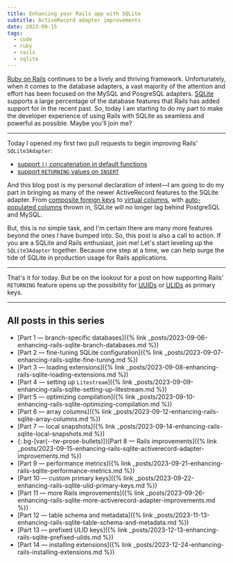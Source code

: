 ```yaml
---
title: Enhancing your Rails app with SQLite
subtitle: ActiveRecord adapter improvements
date: 2023-09-15
tags:
  - code
  - ruby
  - rails
  - sqlite
---
```


[Ruby on Rails](https://rubyonrails.org) continues to be a lively and thriving framework. Unfortunately, when it comes to the database adapters, a vast majority of the attention and effort has been focused on the MySQL and PosgreSQL adapters. [SQLite](https://www.sqlite.org/index.html) supports a large percentage of the database features that Rails has added support for in the recent past. So, today I am starting to do my part to make the developer experience of using Rails with SQLite as seamless and powerful as possible. Maybe you'll join me?

<!--/summary-->

- - -

Today I opened my first two pull requests to begin improving Rails' `SQLite3Adapter`:

* [support `||` concatenation in default functions](https://github.com/rails/rails/pull/49287)
* [support `RETURNING` values on `INSERT`](https://github.com/rails/rails/pull/49290)

And this blog post is my personal declaration of intent—I am going to do my part in bringing as many of the newer ActiveRecord features to the SQLite adapter. From [composite foreign keys](https://www.sqlite.org/foreignkeys.html#fk_composite) to [virtual columns](https://www.sqlite.org/gencol.html), with [auto-populated columns](https://github.com/rails/rails/pull/48241) thrown in, SQLite will no longer lag behind PostgreSQL and MySQL.

But, this is no simple task, and I'm certain there are many more features beyond the ones I have bumped into. So, this post is also a call to action. If you are a SQLite and Rails enthusiast, join me! Let's start leveling up the `SQLite3Adapter` together. Because one step at a time, we can help surge the tide of SQLite in production usage for Rails applications.

- - -

That's it for today. But be on the lookout for a post on how supporting Rails' `RETURNING` feature opens up the possibility for [<abbr title="Universally Unique Identifiers">UUIDs</abbr>](https://en.wikipedia.org/wiki/Universally_unique_identifier) or [<abbr title="Universally Unique Lexicographically Sortable Identifiers">ULIDs</abbr>](https://github.com/ulid/spec) as primary keys.

- - -

## All posts in this series

* [Part 1 — branch-specific databases]({% link _posts/2023-09-06-enhancing-rails-sqlite-branch-databases.md %})
* [Part 2 — fine-tuning SQLite configuration]({% link _posts/2023-09-07-enhancing-rails-sqlite-fine-tuning.md %})
* [Part 3 — loading extensions]({% link _posts/2023-09-08-enhancing-rails-sqlite-loading-extensions.md %})
* [Part 4 — setting up `Litestream`]({% link _posts/2023-09-09-enhancing-rails-sqlite-setting-up-litestream.md %})
* [Part 5 — optimizing compilation]({% link _posts/2023-09-10-enhancing-rails-sqlite-optimizing-compilation.md %})
* [Part 6 — array columns]({% link _posts/2023-09-12-enhancing-rails-sqlite-array-columns.md %})
* [Part 7 — local snapshots]({% link _posts/2023-09-14-enhancing-rails-sqlite-local-snapshots.md %})
* {:.bg-[var(--tw-prose-bullets)]}[Part 8 — Rails improvements]({% link _posts/2023-09-15-enhancing-rails-sqlite-activerecord-adapter-improvements.md %})
* [Part 9 — performance metrics]({% link _posts/2023-09-21-enhancing-rails-sqlite-performance-metrics.md %})
* [Part 10 — custom primary keys]({% link _posts/2023-09-22-enhancing-rails-sqlite-ulid-primary-keys.md %})
* [Part 11 — more Rails improvements]({% link _posts/2023-09-26-enhancing-rails-sqlite-more-activerecord-adapter-improvements.md %})
* [Part 12 — table schema and metadata]({% link _posts/2023-11-13-enhancing-rails-sqlite-table-schema-and-metadata.md %})
* [Part 13 — prefixed ULID keys]({% link _posts/2023-12-13-enhancing-rails-sqlite-prefixed-ulids.md %})
* [Part 14 — installing extensions]({% link _posts/2023-12-24-enhancing-rails-installing-extensions.md %})
